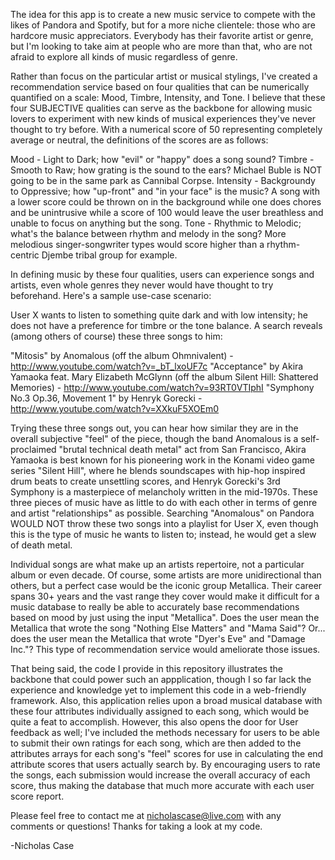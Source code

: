 The idea for this app is to create a new music service to compete with the likes of Pandora and Spotify, but for a more niche clientele: those who
are hardcore music appreciators. Everybody has their favorite artist or genre, but I'm looking to take aim at people who are more than that, who are
not afraid to explore all kinds of music regardless of genre. 

Rather than focus on the particular artist or musical stylings, I've created a recommendation service based on four qualities that can be numerically
quantified on a scale: Mood, Timbre, Intensity, and Tone. I believe that these four SUBJECTIVE qualities can serve as the backbone for allowing music
lovers to experiment with new kinds of musical experiences they've never thought to try before. With a numerical score of 50 representing completely
average or neutral, the definitions of the scores are as follows:

Mood - Light to Dark; how "evil" or "happy" does a song sound?
Timbre - Smooth to Raw; how grating is the sound to the ears? Michael Buble is NOT going to be in the same park as Cannibal Corpse.
Intensity - Backgroundy to Oppressive; how "up-front" and "in your face" is the music? A song with a lower score could be thrown on in the background
while one does chores and be unintrusive while a score of 100 would leave the user breathless and unable to focus on anything but the song.
Tone - Rhythmic to Melodic; what's the balance between rhythm and melody in the song? More melodious singer-songwriter types would score higher than a
rhythm-centric Djembe tribal group for example.

In defining music by these four qualities, users can experience songs and artists, even whole genres they never would have thought to try beforehand.
Here's a sample use-case scenario:

User X wants to listen to something quite dark and with low intensity; he does not have a preference for timbre or the tone balance. A search reveals
(among others of course) these three songs to him:

"Mitosis" by Anomalous (off the album Ohmnivalent) - http://www.youtube.com/watch?v=_bT_lxoUF7c
"Acceptance" by Akira Yamaoka feat. Mary Elizabeth McGlynn (off the album Silent Hill: Shattered Memories) - http://www.youtube.com/watch?v=93RT0VTIphI
"Symphony No.3 Op.36, Movement 1" by Henryk Gorecki - http://www.youtube.com/watch?v=XXkuF5XOEm0

Trying these three songs out, you can hear how similar they are in the overall subjective "feel" of the piece, though the band Anomalous is a self-
proclaimed "brutal technical death metal" act from San Francisco, Akira Yamaoka is best known for his pioneering work in the Konami video game series 
"Silent Hill", where he blends soundscapes with hip-hop inspired drum beats to create unsettling scores, and Henryk Gorecki's 3rd Symphony is a 
masterpiece of melancholy written in the mid-1970s. These three pieces of music have as little to do with each other in terms of genre and artist 
"relationships" as possible. Searching "Anomalous" on Pandora WOULD NOT throw these two songs into a playlist for User X, even though this is the
type of music he wants to listen to; instead, he would get a slew of death metal.

Individual songs are what make up an artists repertoire, not a particular album or even decade. Of course, some artists are more unidirectional than
others, but a perfect case would be the iconic group Metallica. Their career spans 30+ years and the vast range they cover would make it difficult for
a music database to really be able to accurately base recommendations based on mood by just using the input "Metallica". Does the user mean the Metallica
that wrote the song "Nothing Else Matters" and "Mama Said"? Or... does the user mean the Metallica that wrote "Dyer's Eve" and "Damage Inc."? This type
of recommendation service would ameliorate those issues.

That being said, the code I provide in this repository illustrates the backbone that could power such an appplication, though I so far lack the
experience and knowledge yet to implement this code in a web-friendly framework. Also, this application relies upon a broad musical database with these
four attributes individually assigned to each song, which would be quite a feat to accomplish. However, this also opens the door for User feedback as well;
I've included the methods necessary for users to be able to submit their own ratings for each song, which are then added to the attributes arrays for each
song's "feel" scores for use in calculating the end attribute scores that users actually search by. By encouraging users to rate the songs, each submission
would increase the overall accuracy of each score, thus making the database that much more accurate with each user score report.

Please feel free to contact me at nicholascase@live.com with any comments or questions! Thanks for taking a look at my code.

-Nicholas Case
